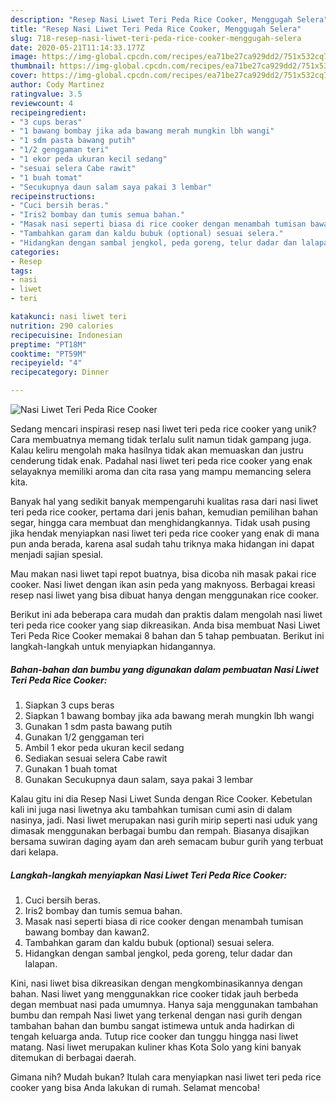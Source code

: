 ```yaml
---
description: "Resep Nasi Liwet Teri Peda Rice Cooker, Menggugah Selera"
title: "Resep Nasi Liwet Teri Peda Rice Cooker, Menggugah Selera"
slug: 718-resep-nasi-liwet-teri-peda-rice-cooker-menggugah-selera
date: 2020-05-21T11:14:33.177Z
image: https://img-global.cpcdn.com/recipes/ea71be27ca929dd2/751x532cq70/nasi-liwet-teri-peda-rice-cooker-foto-resep-utama.jpg
thumbnail: https://img-global.cpcdn.com/recipes/ea71be27ca929dd2/751x532cq70/nasi-liwet-teri-peda-rice-cooker-foto-resep-utama.jpg
cover: https://img-global.cpcdn.com/recipes/ea71be27ca929dd2/751x532cq70/nasi-liwet-teri-peda-rice-cooker-foto-resep-utama.jpg
author: Cody Martinez
ratingvalue: 3.5
reviewcount: 4
recipeingredient:
- "3 cups beras"
- "1 bawang bombay jika ada bawang merah mungkin lbh wangi"
- "1 sdm pasta bawang putih"
- "1/2 genggaman teri"
- "1 ekor peda ukuran kecil sedang"
- "sesuai selera Cabe rawit"
- "1 buah tomat"
- "Secukupnya daun salam saya pakai 3 lembar"
recipeinstructions:
- "Cuci bersih beras."
- "Iris2 bombay dan tumis semua bahan."
- "Masak nasi seperti biasa di rice cooker dengan menambah tumisan bawang bombay dan kawan2."
- "Tambahkan garam dan kaldu bubuk (optional) sesuai selera."
- "Hidangkan dengan sambal jengkol, peda goreng, telur dadar dan lalapan."
categories:
- Resep
tags:
- nasi
- liwet
- teri

katakunci: nasi liwet teri 
nutrition: 290 calories
recipecuisine: Indonesian
preptime: "PT18M"
cooktime: "PT59M"
recipeyield: "4"
recipecategory: Dinner

---
```



![Nasi Liwet Teri Peda Rice Cooker](https://img-global.cpcdn.com/recipes/ea71be27ca929dd2/751x532cq70/nasi-liwet-teri-peda-rice-cooker-foto-resep-utama.jpg)

Sedang mencari inspirasi resep nasi liwet teri peda rice cooker yang unik? Cara membuatnya memang tidak terlalu sulit namun tidak gampang juga. Kalau keliru mengolah maka hasilnya tidak akan memuaskan dan justru cenderung tidak enak. Padahal nasi liwet teri peda rice cooker yang enak selayaknya memiliki aroma dan cita rasa yang mampu memancing selera kita.

Banyak hal yang sedikit banyak mempengaruhi kualitas rasa dari nasi liwet teri peda rice cooker, pertama dari jenis bahan, kemudian pemilihan bahan segar, hingga cara membuat dan menghidangkannya. Tidak usah pusing jika hendak menyiapkan nasi liwet teri peda rice cooker yang enak di mana pun anda berada, karena asal sudah tahu triknya maka hidangan ini dapat menjadi sajian spesial.

Mau makan nasi liwet tapi repot buatnya, bisa dicoba nih masak pakai rice cooker. Nasi liwet dengan ikan asin peda yang maknyoss. Berbagai kreasi resep nasi liwet yang bisa dibuat hanya dengan menggunakan rice cooker.


Berikut ini ada beberapa cara mudah dan praktis dalam mengolah nasi liwet teri peda rice cooker yang siap dikreasikan. Anda bisa membuat Nasi Liwet Teri Peda Rice Cooker memakai 8 bahan dan 5 tahap pembuatan. Berikut ini langkah-langkah untuk menyiapkan hidangannya.

<!--inarticleads1-->

##### Bahan-bahan dan bumbu yang digunakan dalam pembuatan Nasi Liwet Teri Peda Rice Cooker:

1. Siapkan 3 cups beras
1. Siapkan 1 bawang bombay jika ada bawang merah mungkin lbh wangi
1. Gunakan 1 sdm pasta bawang putih
1. Gunakan 1/2 genggaman teri
1. Ambil 1 ekor peda ukuran kecil sedang
1. Sediakan sesuai selera Cabe rawit
1. Gunakan 1 buah tomat
1. Gunakan Secukupnya daun salam, saya pakai 3 lembar


Kalau gitu ini dia Resep Nasi Liwet Sunda dengan Rice Cooker. Kebetulan kali ini juga nasi liwetnya aku tambahkan tumisan cumi asin di dalam nasinya, jadi. Nasi liwet merupakan nasi gurih mirip seperti nasi uduk yang dimasak menggunakan berbagai bumbu dan rempah. Biasanya disajikan bersama suwiran daging ayam dan areh semacam bubur gurih yang terbuat dari kelapa. 

<!--inarticleads2-->

##### Langkah-langkah menyiapkan Nasi Liwet Teri Peda Rice Cooker:

1. Cuci bersih beras.
1. Iris2 bombay dan tumis semua bahan.
1. Masak nasi seperti biasa di rice cooker dengan menambah tumisan bawang bombay dan kawan2.
1. Tambahkan garam dan kaldu bubuk (optional) sesuai selera.
1. Hidangkan dengan sambal jengkol, peda goreng, telur dadar dan lalapan.


Kini, nasi liwet bisa dikreasikan dengan mengkombinasikannya dengan bahan. Nasi liwet yang menggunakkan rice cooker tidak jauh berbeda degan membuat nasi pada umumnya. Hanya saja menggunakan tambahan bumbu dan rempah Nasi liwet yang terkenal dengan nasi gurih dengan tambahan bahan dan bumbu sangat istimewa untuk anda hadirkan di tengah keluarga anda. Tutup rice cooker dan tunggu hingga nasi liwet matang. Nasi liwet merupakan kuliner khas Kota Solo yang kini banyak ditemukan di berbagai daerah. 

Gimana nih? Mudah bukan? Itulah cara menyiapkan nasi liwet teri peda rice cooker yang bisa Anda lakukan di rumah. Selamat mencoba!
